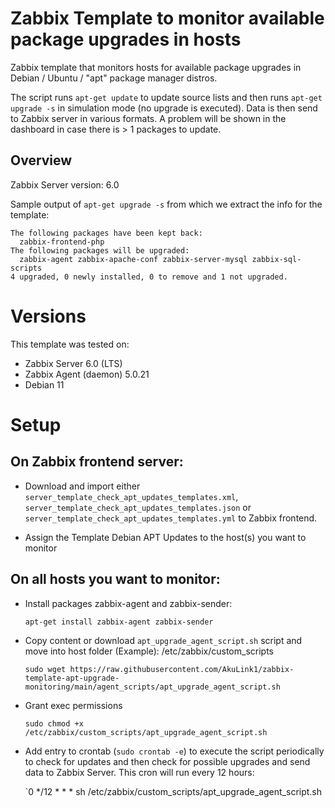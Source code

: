 # Zabbix Template to monitor available package upgrades in hosts
Zabbix template that monitors hosts for available package upgrades in Debian / Ubuntu / "apt" package manager distros. 

The script runs `apt-get update` to update source lists and then runs `apt-get upgrade -s` in simulation mode (no upgrade is executed). Data is then send to Zabbix server in various formats. A problem will be shown in the dashboard in case there is > 1 packages to update. 

## Overview
Zabbix Server version: 6.0

Sample output of `apt-get upgrade -s` from which we extract the info for the template:

    The following packages have been kept back:
      zabbix-frontend-php
    The following packages will be upgraded:
      zabbix-agent zabbix-apache-conf zabbix-server-mysql zabbix-sql-scripts
    4 upgraded, 0 newly installed, 0 to remove and 1 not upgraded.

# Versions 
This template was tested on:

- Zabbix Server 6.0 (LTS)
- Zabbix Agent (daemon) 5.0.21
- Debian 11

# Setup

## On Zabbix frontend server:
- Download and import either `server_template_check_apt_updates_templates.xml`, `server_template_check_apt_updates_templates.json` or `server_template_check_apt_updates_templates.yml` to Zabbix frontend.

- Assign the Template Debian APT Updates to the host(s) you want to monitor

## On all hosts you want to monitor:
- Install packages zabbix-agent and zabbix-sender:

     `apt-get install zabbix-agent zabbix-sender`

- Copy content or download `apt_upgrade_agent_script.sh` script and move into host folder (Example): /etc/zabbix/custom_scripts

	 `sudo wget https://raw.githubusercontent.com/AkuLink1/zabbix-template-apt-upgrade-monitoring/main/agent_scripts/apt_upgrade_agent_script.sh` 
 
- Grant exec permissions 

     `sudo chmod +x /etc/zabbix/custom_scripts/apt_upgrade_agent_script.sh`

- Add entry to crontab (`sudo crontab -e`) to execute the script periodically to check for updates and then check for possible upgrades and send data to Zabbix Server. This cron will run every 12 hours:

     `0 */12 * * * sh /etc/zabbix/custom_scripts/apt_upgrade_agent_script.sh 
